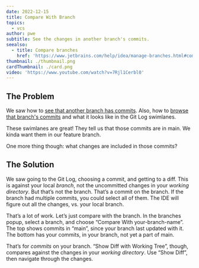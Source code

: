 ```yaml
---
date: 2022-12-15
title: Compare With Branch
topics:
  - vcs
author: pwe
subtitle: See the changes in another branch's commits.
seealso:
  - title: Compare branches
    href: 'https://www.jetbrains.com/help/idea/manage-branches.html#compare_branches'
thumbnail: ./thumbnail.png
cardThumbnail: ./card.png
video: 'https://www.youtube.com/watch?v=7Rjl1Cerbl0'
---
```

## The Problem

We saw how to [see that another branch has commits](../see-unsynced-commits).
Also, how to [browse that branch's commits](../browse-branch-commits) and what it looks like in the Git Log swimlanes.

These swimlanes are great!
They tell us that those commits are in main.
We kinda want them in our feature branch.

One more thing though: what changes are included in those commits?

## The Solution

We saw going to the Git Log, choosing a commit, and getting to a diff.
This is against your local *branch*, not the uncommitted changes in your *working directory*.
But that’s not the branch.
That’s a commit on the branch.
If the branch had multiple commits, you could select all of them.
The IDE will figure out all the changes, vs. your local branch.

That’s a lot of work.
Let’s just compare with the branch.
In the branches popup, select a branch, and choose “Compare With your-branch-name”.
The top shows commits in “main”, since your branch last updated with it.
The bottom has your commits, in your branch, not yet a part of main.

That’s for *commits* on your branch.
“Show Diff with Working Tree”, though, compares against the changes in your *working directory*.
Use “Show Diff”, then navigate through the changes.

